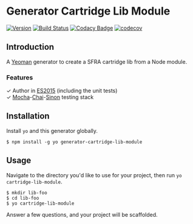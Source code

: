 # Generator Cartridge Lib Module

[![Version](https://img.shields.io/npm/v/generator-cartridge-lib-module.svg)](https://npmjs.org/package/generator-cartridge-lib-module)
[![Build Status](https://img.shields.io/travis/pikamachu/pika-generator-cartridge-lib-module/master.svg)](https://travis-ci.org/pikamachu/pika-generator-cartridge-lib-module)
[![Codacy Badge](https://api.codacy.com/project/badge/Grade/7a5d465f487e4f55a8e50e8201cc69b1)](https://www.codacy.com/project/antonio.marin.jimenez/pika-generator-cartridge-lib-module/dashboard?utm_source=github.com&amp;utm_medium=referral&amp;utm_content=pikamachu/pika-generator-cartridge-lib-module&amp;utm_campaign=Badge_Grade_Dashboard)
[![codecov](https://codecov.io/gh/pikamachu/pika-generator-cartridge-lib-module/branch/master/graph/badge.svg)](https://codecov.io/gh/pikamachu/pika-generator-cartridge-lib-module)

## Introduction

A [Yeoman](http://yeoman.io/) generator to create a SFRA cartridge lib from a Node module.

### Features

✓ Author in [ES2015](https://babeljs.io/docs/learn-es2015/) (including the unit tests)  
✓ [Mocha](http://mochajs.org/)-[Chai](http://chaijs.com/)-[Sinon](http://sinonjs.org/) testing stack  

## Installation

Install `yo` and this generator globally.

```
$ npm install -g yo generator-cartridge-lib-module
```

## Usage

Navigate to the directory you'd like to use for your project, then run `yo cartridge-lib-module`.
```
$ mkdir lib-foo
$ cd lib-foo
$ yo cartridge-lib-module
```

Answer a few questions, and your project will be scaffolded.
